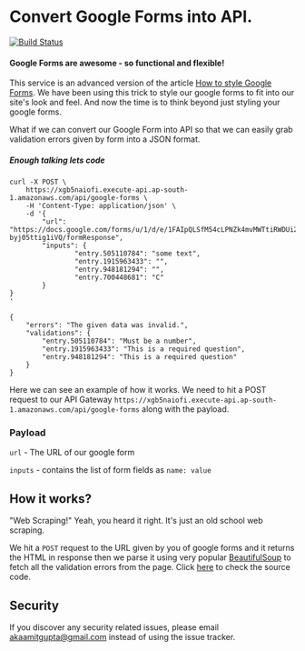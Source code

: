 # Convert Google Forms into API.

[![Build Status](https://travis-ci.org/akaamitgupta/honeypie.svg?branch=master)](https://travis-ci.org/akaamitgupta/honeypie)

#### Google Forms are awesome - so functional and flexible!

This service is an advanced version of the article [How to style Google Forms][1]. We have been using this trick to style our google forms to fit into our site's look and feel. And now the time is to think beyond just styling your google forms.

What if we can convert our Google Form into API so that we can easily grab validation errors given by form into a JSON format.

##### Enough talking lets code
```
curl -X POST \
    https://xgb5naiofi.execute-api.ap-south-1.amazonaws.com/api/google-forms \
    -H 'Content-Type: application/json' \
    -d '{
        "url": "https://docs.google.com/forms/u/1/d/e/1FAIpQLSfM54cLPNZk4mvMWTtiRWDUi2divL2cCtGG-byj05ttig1iVQ/formResponse",
        "inputs": {
                "entry.505110784": "some text",
                "entry.1915963433": "",
                "entry.948181294": "",
                "entry.700448681": "C"
        }
}
'

{
    "errors": "The given data was invalid.",
    "validations": {
        "entry.505110784": "Must be a number",
        "entry.1915963433": "This is a required question",
        "entry.948181294": "This is a required question"
    }
}
```

Here we can see an example of how it works. We need to hit a POST request to our API Gateway `https://xgb5naiofi.execute-api.ap-south-1.amazonaws.com/api/google-forms` along with the payload.

### Payload
`url` - The URL of our google form

`inputs` - contains the list of form fields as `name: value`

## How it works?
"Web Scraping!" Yeah, you heard it right. It's just an old school web scraping.

We hit a `POST` request to the URL given by you of google forms and it returns the HTML in response then we parse it using very popular [BeautifulSoup][2] to fetch all the validation errors from the page. Click [here](app.py) to check the source code.


## Security

If you discover any security related issues, please email akaamitgupta@gmail.com instead of using the issue tracker.


[1]:https://morningstudio.com.au/blog/2013/06/how-to-style-google-forms
[2]:https://www.crummy.com/software/BeautifulSoup
